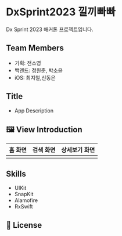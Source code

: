 # DxSprint2023 낄끼빠빠
Dx Sprint 2023 해커톤 프로젝트입니다.

## Team Members
- 기획: 전소영
- 백엔드: 정원준, 박소윤
- iOS: 최지철,신동은

## Title
- App Description


## 🖼️ View Introduction

  |홈 화면|검색 화면|상세보기 화면|
  |:-:|:-:|:-:|
  ||||


## Skills
  - UIKit
  - SnapKit
  - Alamofire
  - RxSwift


## 🔏 License

